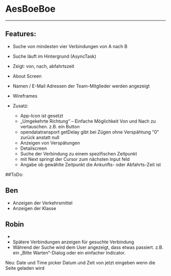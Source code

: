 # AesBoeBoe
----

Features:
---------

 - Suche von mindesten vier Verbindungen von A nach B
 - Suche läuft im Hintergrund (AsyncTask)
 - Zeigt: von, nach, abfahrtszeit
 - About Screen
 - Namen / E-Mail Adressen der Team-Mitglieder werden angezeigt
 - Wireframes
 
 - Zusatz:
    - App-Icon ist gesetzt
    - „Umgekehrte Richtung“ – Einfache Möglichkeit Von und Nach zu vertauschen. z.B. ein Button
    - opendatatransport getDelay gibt bei Zügen ohne Verspähtung "0" zurück anstatt null
    - Anzeigen von Verspätungen
    - Detailscreen
    - Suche der Verbindung zu einem spezifischen Zeitpunkt
	- mit Next springt der Cursor zum nächsten Input feld
	- Angabe ob gewählte Zeitpunkt die Ankunfts- oder Abfahrts-Zeit ist

##ToDo:

Ben
---
   - Anzeigen der Verkehrsmittel
   - Anzeigen der Klasse
   

Robin
-----
 - 
 - Spätere Verbindungen anzeigen für gesuchte Verbindung
 - Während der Suche wird dem User angezeigt, dass etwas passiert. z.B. ein „Bitte Warten“-Dialog oder ein einfacher Indicator.
  
Neu:
Date und Time picker
Datum und Zeit von jetzt eingeben wenn die Seite geladen wird

  
  
  
  